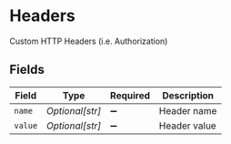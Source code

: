 # Headers

Custom HTTP Headers (i.e. Authorization)


## Fields

| Field              | Type               | Required           | Description        |
| ------------------ | ------------------ | ------------------ | ------------------ |
| `name`             | *Optional[str]*    | :heavy_minus_sign: | Header name        |
| `value`            | *Optional[str]*    | :heavy_minus_sign: | Header value       |